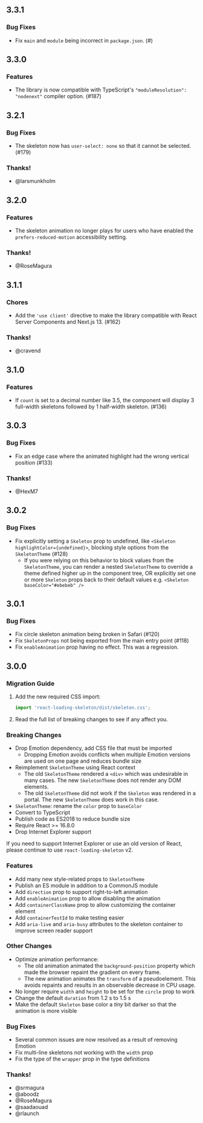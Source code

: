 ## 3.3.1

### Bug Fixes

- Fix `main` and `module` being incorrect in `package.json`. (#)

## 3.3.0

### Features

- The library is now compatible with TypeScript's `"moduleResolution": "nodenext"` compiler option. (#187)

## 3.2.1

### Bug Fixes

- The skeleton now has `user-select: none` so that it cannot be selected. (#179)

### Thanks!

- @larsmunkholm

## 3.2.0

### Features

- The skeleton animation no longer plays for users who have enabled the `prefers-reduced-motion` accessibility setting.

### Thanks!

- @RoseMagura

## 3.1.1

### Chores

- Add the `'use client'` directive to make the library compatible with React Server Components and Next.js 13. (#162)

### Thanks!

- @cravend

## 3.1.0

### Features

- If `count` is set to a decimal number like 3.5, the component will display 3 full-width skeletons followed by 1 half-width skeleton. (#136)

## 3.0.3

### Bug Fixes

- Fix an edge case where the animated highlight had the wrong vertical position (#133)

### Thanks!

- @HexM7

## 3.0.2

### Bug Fixes

- Fix explicitly setting a `Skeleton` prop to undefined, like `<Skeleton highlightColor={undefined}>`, blocking style options from the `SkeletonTheme`
  (#128)
  - If you were relying on this behavior to block values from the `SkeletonTheme`, you can render a nested `SkeletonTheme` to override a theme defined higher up in the component tree, OR explicitly set one or more `Skeleton` props back to their default values e.g. `<Skeleton baseColor="#ebebeb" />`

## 3.0.1

### Bug Fixes

- Fix circle skeleton animation being broken in Safari (#120)
- Fix `SkeletonProps` not being exported from the main entry point (#118)
- Fix `enableAnimation` prop having no effect. This was a regression.

## 3.0.0

### Migration Guide

1. Add the new required CSS import:

   ```js
   import 'react-loading-skeleton/dist/skeleton.css';
   ```

2. Read the full list of breaking changes to see if any affect you.

### Breaking Changes

- Drop Emotion dependency, add CSS file that must be imported
  - Dropping Emotion avoids conflicts when multiple Emotion versions are used on one page and reduces bundle size
- Reimplement `SkeletonTheme` using React context
  - The old `SkeletonTheme` rendered a `<div>` which was undesirable in many cases. The new `SkeletonTheme` does not render any DOM elements.
  - The old `SkeletonTheme` did not work if the `Skeleton` was rendered in a portal. The new `SkeletonTheme` does work in this case.
- `SkeletonTheme`: rename the `color` prop to `baseColor`
- Convert to TypeScript
- Publish code as ES2018 to reduce bundle size
- Require React >= 16.8.0
- Drop Internet Explorer support

If you need to support Internet Explorer or use an old version of React, please continue to use `react-loading-skeleton` v2.

### Features

- Add many new style-related props to `SkeletonTheme`
- Publish an ES module in addition to a CommonJS module
- Add `direction` prop to support right-to-left animation
- Add `enableAnimation` prop to allow disabling the animation
- Add `containerClassName` prop to allow customizing the container element
- Add `containerTestId` to make testing easier
- Add `aria-live` and `aria-busy` attributes to the skeleton container to
  improve screen reader support

### Other Changes

- Optimize animation performance:
  - The old animation animated the `background-position` property which made the browser repaint the gradient on every frame.
  - The new animation animates the `transform` of a pseudoelement. This avoids repaints and results in an observable decrease in CPU usage.
- No longer require `width` and `height` to be set for the `circle` prop to work
- Change the default `duration` from 1.2 s to 1.5 s
- Make the default `Skeleton` base color a _tiny_ bit darker so that the animation is more visible

### Bug Fixes

- Several common issues are now resolved as a result of removing Emotion
- Fix multi-line skeletons not working with the `width` prop
- Fix the type of the `wrapper` prop in the type definitions

### Thanks!

- @srmagura
- @aboodz
- @RoseMagura
- @saadaouad
- @rlaunch

